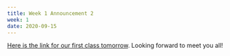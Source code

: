 ```yaml
---
title: Week 1 Announcement 2
week: 1
date: 2020-09-15
---
```


[Here is the link for our first class tomorrow](https://teams.microsoft.com/l/message/19:15cd6a92462c4db1a6873c97d8282249@thread.tacv2/1600137035396?tenantId=3c907651-d8c6-4ca6-a8a4-6a242430e653&groupId=e49888e6-8e64-4422-8f78-5c0d1e8043d8&parentMessageId=1600137035396&teamName=Analisis%20de%20Datos%20IART%20OPTATIVA%20IV&channelName=General&createdTime=1600137035396).
Looking forward to meet you all!
